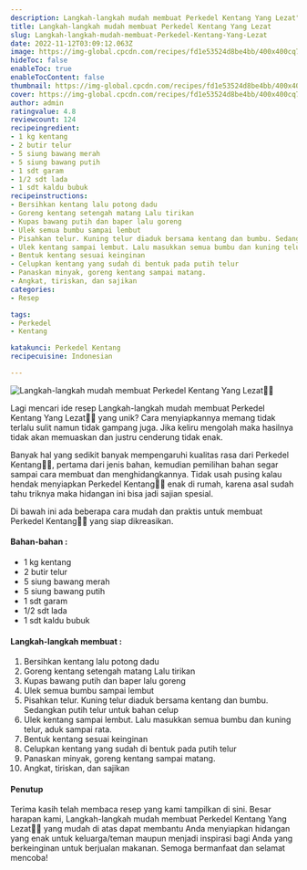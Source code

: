 ```yaml
---
description: Langkah-langkah mudah membuat Perkedel Kentang Yang Lezat"
title: Langkah-langkah mudah membuat Perkedel Kentang Yang Lezat
slug: Langkah-langkah-mudah-membuat-Perkedel-Kentang-Yang-Lezat
date: 2022-11-12T03:09:12.063Z
image: https://img-global.cpcdn.com/recipes/fd1e53524d8be4bb/400x400cq70/photo.jpg
hideToc: false
enableToc: true
enableTocContent: false
thumbnail: https://img-global.cpcdn.com/recipes/fd1e53524d8be4bb/400x400cq70/photo.jpg
cover: https://img-global.cpcdn.com/recipes/fd1e53524d8be4bb/400x400cq70/photo.jpg
author: admin
ratingvalue: 4.8
reviewcount: 124
recipeingredient:
- 1 kg kentang
- 2 butir telur
- 5 siung bawang merah
- 5 siung bawang putih
- 1 sdt garam
- 1/2 sdt lada
- 1 sdt kaldu bubuk
recipeinstructions:
- Bersihkan kentang lalu potong dadu
- Goreng kentang setengah matang Lalu tirikan
- Kupas bawang putih dan baper lalu goreng
- Ulek semua bumbu sampai lembut
- Pisahkan telur. Kuning telur diaduk bersama kentang dan bumbu. Sedangkan putih telur untuk bahan celup
- Ulek kentang sampai lembut. Lalu masukkan semua bumbu dan kuning telur, aduk sampai rata.
- Bentuk kentang sesuai keinginan
- Celupkan kentang yang sudah di bentuk pada putih telur
- Panaskan minyak, goreng kentang sampai matang.
- Angkat, tiriskan, dan sajikan
categories:
- Resep

tags:
- Perkedel
- Kentang

katakunci: Perkedel Kentang
recipecuisine: Indonesian

---
```


![Langkah-langkah mudah membuat Perkedel Kentang Yang Lezat👩‍🍳](https://img-global.cpcdn.com/recipes/fd1e53524d8be4bb/400x400cq70/photo.jpg)

Lagi mencari ide resep Langkah-langkah mudah membuat Perkedel Kentang Yang Lezat👩‍🍳 yang unik? Cara menyiapkannya memang tidak terlalu sulit namun tidak gampang juga. Jika keliru mengolah maka hasilnya tidak akan memuaskan dan justru cenderung tidak enak.

Banyak hal yang sedikit banyak mempengaruhi kualitas rasa dari Perkedel Kentang👩‍🍳, pertama dari jenis bahan, kemudian pemilihan bahan segar sampai cara membuat dan menghidangkannya. Tidak usah pusing kalau hendak menyiapkan Perkedel Kentang👩‍🍳 enak di rumah, karena asal sudah tahu triknya maka hidangan ini bisa jadi sajian spesial.

Di bawah ini ada beberapa cara mudah dan praktis untuk membuat Perkedel Kentang👩‍🍳 yang siap dikreasikan.

<!--inarticleads1-->

#### Bahan-bahan :

- 1 kg kentang
- 2 butir telur
- 5 siung bawang merah
- 5 siung bawang putih
- 1 sdt garam
- 1/2 sdt lada
- 1 sdt kaldu bubuk

<!--inarticleads2-->

#### Langkah-langkah membuat :

1. Bersihkan kentang lalu potong dadu
1. Goreng kentang setengah matang Lalu tirikan
1. Kupas bawang putih dan baper lalu goreng
1. Ulek semua bumbu sampai lembut
1. Pisahkan telur. Kuning telur diaduk bersama kentang dan bumbu. Sedangkan putih telur untuk bahan celup
1. Ulek kentang sampai lembut. Lalu masukkan semua bumbu dan kuning telur, aduk sampai rata.
1. Bentuk kentang sesuai keinginan
1. Celupkan kentang yang sudah di bentuk pada putih telur
1. Panaskan minyak, goreng kentang sampai matang.
1. Angkat, tiriskan, dan sajikan

#### Penutup

Terima kasih telah membaca resep yang kami tampilkan di sini. Besar harapan kami, Langkah-langkah mudah membuat Perkedel Kentang Yang Lezat👩‍🍳 yang mudah di atas dapat membantu Anda menyiapkan hidangan yang enak untuk keluarga/teman maupun menjadi inspirasi bagi Anda yang berkeinginan untuk berjualan makanan. Semoga bermanfaat dan selamat mencoba!